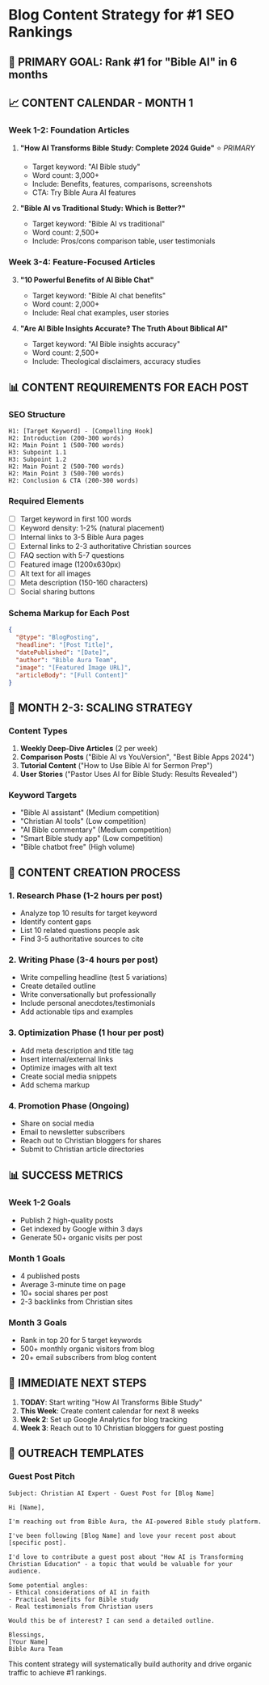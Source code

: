 # Blog Content Strategy for #1 SEO Rankings

## 🎯 **PRIMARY GOAL: Rank #1 for "Bible AI" in 6 months**

## 📈 **CONTENT CALENDAR - MONTH 1**

### **Week 1-2: Foundation Articles**
1. **"How AI Transforms Bible Study: Complete 2024 Guide"** ⭐ *PRIMARY*
   - Target keyword: "AI Bible study"
   - Word count: 3,000+
   - Include: Benefits, features, comparisons, screenshots
   - CTA: Try Bible Aura AI features

2. **"Bible AI vs Traditional Study: Which is Better?"** 
   - Target keyword: "Bible AI vs traditional"
   - Word count: 2,500+
   - Include: Pros/cons comparison table, user testimonials

### **Week 3-4: Feature-Focused Articles**
3. **"10 Powerful Benefits of AI Bible Chat"**
   - Target keyword: "Bible AI chat benefits"
   - Word count: 2,000+
   - Include: Real chat examples, user stories

4. **"Are AI Bible Insights Accurate? The Truth About Biblical AI"**
   - Target keyword: "AI Bible insights accuracy" 
   - Word count: 2,500+
   - Include: Theological disclaimers, accuracy studies

## 📊 **CONTENT REQUIREMENTS FOR EACH POST**

### **SEO Structure**
```
H1: [Target Keyword] - [Compelling Hook]
H2: Introduction (200-300 words)
H2: Main Point 1 (500-700 words)
H3: Subpoint 1.1
H3: Subpoint 1.2
H2: Main Point 2 (500-700 words) 
H2: Main Point 3 (500-700 words)
H2: Conclusion & CTA (200-300 words)
```

### **Required Elements**
- [ ] Target keyword in first 100 words
- [ ] Keyword density: 1-2% (natural placement)
- [ ] Internal links to 3-5 Bible Aura pages
- [ ] External links to 2-3 authoritative Christian sources
- [ ] FAQ section with 5-7 questions
- [ ] Featured image (1200x630px)
- [ ] Alt text for all images
- [ ] Meta description (150-160 characters)
- [ ] Social sharing buttons

### **Schema Markup for Each Post**
```json
{
  "@type": "BlogPosting",
  "headline": "[Post Title]",
  "datePublished": "[Date]",
  "author": "Bible Aura Team",
  "image": "[Featured Image URL]",
  "articleBody": "[Full Content]"
}
```

## 🚀 **MONTH 2-3: SCALING STRATEGY**

### **Content Types**
1. **Weekly Deep-Dive Articles** (2 per week)
2. **Comparison Posts** ("Bible AI vs YouVersion", "Best Bible Apps 2024")
3. **Tutorial Content** ("How to Use Bible AI for Sermon Prep")
4. **User Stories** ("Pastor Uses AI for Bible Study: Results Revealed")

### **Keyword Targets**
- "Bible AI assistant" (Medium competition)
- "Christian AI tools" (Low competition) 
- "AI Bible commentary" (Medium competition)
- "Smart Bible study app" (Low competition)
- "Bible chatbot free" (High volume)

## 📝 **CONTENT CREATION PROCESS**

### **1. Research Phase (1-2 hours per post)**
- Analyze top 10 results for target keyword
- Identify content gaps
- List 10 related questions people ask
- Find 3-5 authoritative sources to cite

### **2. Writing Phase (3-4 hours per post)**
- Write compelling headline (test 5 variations)
- Create detailed outline
- Write conversationally but professionally
- Include personal anecdotes/testimonials
- Add actionable tips and examples

### **3. Optimization Phase (1 hour per post)**
- Add meta description and title tag
- Insert internal/external links
- Optimize images with alt text
- Create social media snippets
- Add schema markup

### **4. Promotion Phase (Ongoing)**
- Share on social media
- Email to newsletter subscribers
- Reach out to Christian bloggers for shares
- Submit to Christian article directories

## 📊 **SUCCESS METRICS**

### **Week 1-2 Goals**
- Publish 2 high-quality posts
- Get indexed by Google within 3 days
- Generate 50+ organic visits per post

### **Month 1 Goals**
- 4 published posts
- Average 3-minute time on page
- 10+ social shares per post
- 2-3 backlinks from Christian sites

### **Month 3 Goals**
- Rank in top 20 for 5 target keywords
- 500+ monthly organic visitors from blog
- 20+ email subscribers from blog content

## 🎯 **IMMEDIATE NEXT STEPS**

1. **TODAY**: Start writing "How AI Transforms Bible Study" 
2. **This Week**: Create content calendar for next 8 weeks
3. **Week 2**: Set up Google Analytics for blog tracking
4. **Week 3**: Reach out to 10 Christian bloggers for guest posting

## 📧 **OUTREACH TEMPLATES**

### **Guest Post Pitch**
```
Subject: Christian AI Expert - Guest Post for [Blog Name]

Hi [Name],

I'm reaching out from Bible Aura, the AI-powered Bible study platform. 

I've been following [Blog Name] and love your recent post about [specific post]. 

I'd love to contribute a guest post about "How AI is Transforming Christian Education" - a topic that would be valuable for your audience.

Some potential angles:
- Ethical considerations of AI in faith
- Practical benefits for Bible study
- Real testimonials from Christian users

Would this be of interest? I can send a detailed outline.

Blessings,
[Your Name]
Bible Aura Team
```

This content strategy will systematically build authority and drive organic traffic to achieve #1 rankings. 